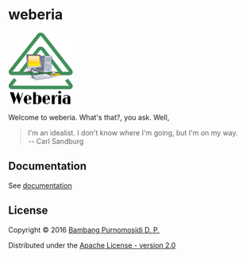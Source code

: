 weberia
=======

![Logo](images/logo-weberia.png)

Welcome to weberia. What's that?, you ask. Well,

> I'm an idealist. I don't know where I'm going, but I'm on my way.<br/>
> -- Carl Sandburg

## Documentation

See [documentation](http://github.com/weberia/documentation)

## License

Copyright © 2016 [Bambang Purnomosidi D. P.](http://bpdp.xyz)

Distributed under the [Apache License - version 2.0](http://www.apache.org/licenses/LICENSE-2.0.html)
